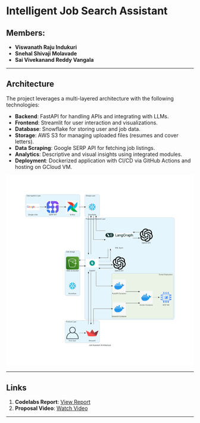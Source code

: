 # Intelligent Job Search Assistant

## Members:
- **Viswanath Raju Indukuri**
- **Snehal Shivaji Molavade**
- **Sai Vivekanand Reddy Vangala**

---

## Architecture

The project leverages a multi-layered architecture with the following technologies:
- **Backend**: FastAPI for handling APIs and integrating with LLMs.
- **Frontend**: Streamlit for user interaction and visualizations.
- **Database**: Snowflake for storing user and job data.
- **Storage**: AWS S3 for managing uploaded files (resumes and cover letters).
- **Data Scraping**: Google SERP API for fetching job listings.
- **Analytics**: Descriptive and visual insights using integrated modules.
- **Deployment**: Dockerized application with CI/CD via GitHub Actions and hosting on GCloud VM.

![Architecture Diagram](diagrams/job_assistant_architecture.png)  

---

## Links

1. **Codelabs Report**: [View Report](https://codelabs-preview.appspot.com/?file_id=1JGeUAieHgwrS8Kxsetu1_HHAeJsj8REv8EMC-kxBqW0#0)
2. **Proposal Video**: [Watch Video](https://drive.google.com/file/d/1ZTxtyVhNEEwmCC3hwdfxsJBteny_4MPQ/view)

---
